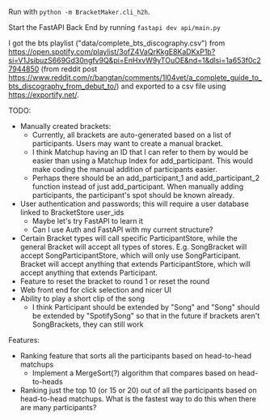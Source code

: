 Run with `python -m BracketMaker.cli_h2h`.

Start the FastAPI Back End by running `fastapi dev api/main.py`

I got the bts playlist ("data/complete_bts_discography.csv") from https://open.spotify.com/playlist/3ofZ4VaQrKkgE8KaDKxP1b?si=V1JsibuzS669Gd30ngfv9Q&pi=EnHxvW9yTOuOE&nd=1&dlsi=1a653f0c27944850 (from reddit post https://www.reddit.com/r/bangtan/comments/1l04vet/a_complete_guide_to_bts_discography_from_debut_to/) and exported to a csv file using https://exportify.net/.

TODO:
* Manually created brackets:
  * Currently, all brackets are auto-generated based on a list of participants. Users may want to create a manual bracket.
  * I think Matchup having an ID that I can refer to them by would be easier than using a Matchup Index for add_participant. This would make coding the manual addition of participants easier.
  * Perhaps there should be an add_participant_1 and add_participant_2 function instead of just add_participant. When manually adding participants, the participant's spot should be known already.
* User authentication and passwords; this will require a user database linked to BracketStore user_ids
  * Maybe let's try FastAPI to learn it
  * Can I use Auth and FastAPI with my current structure?
* Certain Bracket types will call specific ParticipantStore, while the general Bracket will accept all types of stores. E.g. SongBracket will accept SongParticipantStore, which will only use SongParticipant. Bracket will accept anything that extends ParticipantStore, which will accept anything that extends Participant.
* Feature to reset the bracket to round 1 or reset the round
* Web front end for click selection and nicer UI
* Ability to play a short clip of the song
  * I think Participant should be extended by "Song" and "Song" should be extended by "SpotifySong"
    so that in the future if brackets aren't SongBrackets, they can still work

Features:
* Ranking feature that sorts all the participants based on head-to-head matchups
  * Implement a MergeSort(?) algorithm that compares based on head-to-heads
* Ranking just the top 10 (or 15 or 20) out of all the participants based on
  head-to-head matchups. What is the fastest way to do this when there are many participants?